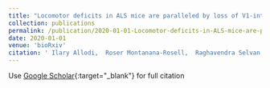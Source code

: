 ```yaml
---
title: "Locomotor deficits in ALS mice are paralleled by loss of V1-interneuron-connections onto fast motor neurons"
collection: publications
permalink: /publication/2020-01-01-Locomotor-deficits-in-ALS-mice-are-paralleled-by-loss-of-V1-interneuron-connections-onto-fast-motor-neurons
date: 2020-01-01
venue: 'bioRxiv'
citation: ' Ilary Allodi,  Roser Montanana-Rosell,  Raghavendra Selvan,  Peter Low,  Ole Kiehn, &quot;Locomotor deficits in ALS mice are paralleled by loss of V1-interneuron-connections onto fast motor neurons.&quot; bioRxiv, 2020.'
---
```

Use [Google Scholar](https://scholar.google.com/scholar?q=Locomotor+deficits+in+ALS+mice+are+paralleled+by+loss+of+V1+interneuron+connections+onto+fast+motor+neurons){:target="_blank"} for full citation